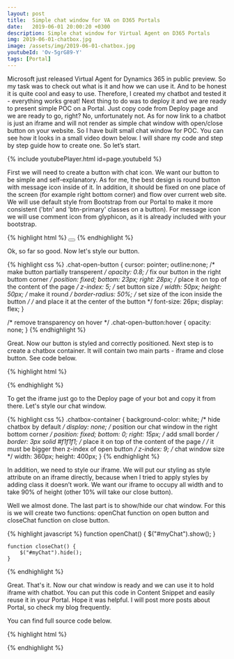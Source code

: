 ```yaml
---
layout: post
title:  Simple chat window for VA on D365 Portals
date:   2019-06-01 20:00:20 +0300
description: Simple chat window for Virtual Agent on D365 Portals
img: 2019-06-01-chatbox.jpg
image: /assets/img/2019-06-01-chatbox.jpg
youtubeId: 'Ov-5grG89-Y'
tags: [Portal]
---
```

Microsoft just released Virtual Agent for Dynamics 365 in public preview. So my task was to check out what is it and how we can use it. And to be honest it is quite cool and easy to use. Therefore, I created my chatbot and tested it - everything works great! Next thing to do was to deploy it and we are ready to present simple POC on a Portal. Just copy code from Deploy page and we are ready to go, right? No, unfortunately not. As for now link to a chatbot is just an iframe and will not render as simple chat window with open/close button on your website. So I have built small chat window for POC. You can see how it looks in a small video down below. I will share my code and step by step guide how to create one. So let’s start.

{% include youtubePlayer.html id=page.youtubeId %}

First we will need to create a button with chat icon. We want our button to be simple and self-explanatory. As for me, the best design is round button with message icon inside of it. In addition, it should be fixed on one place of the screen (for example right bottom corner) and flow over current web site. We will use default style from Bootstrap from our Portal to make it more consistent ('btn' and 'btn-primary' classes on a button). For message icon we will use comment icon from glyphicon, as it is already included with your bootstrap.

{% highlight html %}
<button class="chat-open-button btn btn-primary" onclick="openChat()">
    <span class="glyphicon glyphicon-comment"></span>
</button>
{% endhighlight %}

Ok, so far so good. Now let's style our button.

{% highlight css %}
.chat-open-button {
    cursor: pointer;
    outline:none;
    /* make button partially transperent  */
    opacity: 0.8;
    /* fix our button in the right buttom corner  */
    position: fixed;
    bottom: 23px;
    right: 28px;
    /* place it on top of the content of the page */
    z-index: 5;
    /* set button size */
    width: 50px;
    height: 50px;
    /* make it round */
    border-radius: 50%;
    /* set size of the icon inside the button */
    /* and place it at the center of the button */
    font-size: 26px;
    display: flex;
}

/* remove transparency on hover */
.chat-open-button:hover {
    opacity: none;
}
{% endhighlight %}

Great. Now our button is styled and correctly positioned. Next step is to create a chatbox container. It will contain two main parts - iframe and close button. See code below.

{% highlight html %}
<div class="chatbox-container" id="myChat">
    <iframe src="https://va.ai.dynamics.com/webchat/tenants/<YOUR_BOT>" frameborder="0"
     style="height:90%; width:100%;"></iframe>
    <button class="btn btn-primary btn-block" onclick="closeChat()">CLOSE</button>
</div>
{% endhighlight %}

To get the iframe just go to the Deploy page of your bot and copy it from there. Let's style our chat window.

{% highlight css %}
.chatbox-container {
    background-color: white;
    /* hide chatbox by default */
    display: none;
    /* position our chat window in the right bottom corner */
    position: fixed;
    bottom: 0;
    right: 15px;
    /* add small border */
    border: 3px solid #f1f1f1;
    /* place it on top of the content of the page */
    /* it must be bigger then z-index of open button */
    z-index: 9;
    /* chat window size */
    width: 360px;
    height: 400px;
}
{% endhighlight %}

In addition, we need to style our iframe. We will put our styling as style attribute on an iframe directly, because when I tried to apply styles by adding class it doesn’t work. We want our iframe to occupy all width and to take 90% of height (other 10% will take our close button).

Well we almost done. The last part is to show/hide our chat window. For this is we will create two functions: openChat function on open button and closeChat function on close button.

{% highlight javascript %}
    function openChat() {
        $("#myChat").show();
    }

    function closeChat() {
        $("#myChat").hide();
    }
{% endhighlight %}

Great. That's it. Now our chat window is ready and we can use it to hold iframe with chatbot. You can put this code in Content Snippet and easily reuse it in your Portal. Hope it was helpful. I will post more posts about Portal, so check my blog frequently. 

You can find full source code below.

{% highlight html %}
<style>
.chatbox-container {
    background-color: white;
    /* hide chatbox by default */
    display: none;
    /* position our chat window in the right bottom corner */
    position: fixed;
    bottom: 0;
    right: 15px;
    /* add small border */
    border: 3px solid #f1f1f1;
    /* place it on top of the content of the page */
    /* it must be bigger then z-index of open button */
    z-index: 9;
    /* chat window size */
    width: 360px;
    height: 400px;
}
</style>

<div class="chatbox-container" id="myChat">
    <iframe src="https://va.ai.dynamics.com/webchat/tenants/<YOUR_BOT>" frameborder="0"
    style="height:90%; width:100%;"></iframe>
    <button class="btn btn-primary btn-block" onclick="closeChat()">CLOSE</button>
</div>

<script>
    function openChat() {
        $("#myChat").show();
    }

    function closeChat() {
        $("#myChat").hide();
    }
</script>
{% endhighlight %}